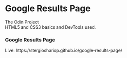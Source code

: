 <h1><b>Google Results Page</b></h1>

The Odin Project</br>
HTML5 and CSS3 basics and DevTools used.


<h3><b>Google Results Page</b></h3>
Live:
https://stergioshariop.github.io/google-results-page/
